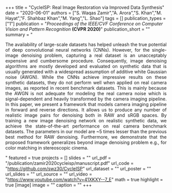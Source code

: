 +++
title = "CycleISP: Real Image Restoration via Improved Data Synthesis"
date = "2020-06-01"
authors = ["S. Waqas Zamir","A. Arora","S. Khan","M. Hayat","F. Shahbaz Khan","M. Yang","L. Shao"]
tags = []
publication_types = ["1"]
publication = "_Proceedings of the IEEE/CVF Conference on Computer Vision and Pattern Recognition_ **(CVPR 2020)**"
publication_short = ""
summary = " <p style='text-align: justify;'> The availability of large-scale datasets has helped unleash the true potential of deep convolutional neural networks (CNNs). However, for the single-image denoising problem, capturing a real dataset is an unacceptably expensive and cumbersome procedure. Consequently, image denoising algorithms are mostly developed and evaluated on synthetic data that is usually generated with a widespread assumption of additive white Gaussian noise (AWGN). While the CNNs achieve impressive results on these synthetic datasets, they do not perform well when applied on real camera images, as reported in recent benchmark datasets. This is mainly because the AWGN is not adequate for modeling the real camera noise which is signal-dependent and heavily transformed by the camera imaging pipeline. In this paper, we present a framework that models camera imaging pipeline in forward and reverse directions. It allows us to produce any number of realistic image pairs for denoising both in RAW and sRGB spaces. By training a new image denoising network on realistic synthetic data, we achieve the state-of-the-art performance on real camera benchmark datasets. The parameters in our model are ~5 times lesser than the previous best method for RAW denoising. Furthermore, we demonstrate that the proposed framework generalizes beyond image denoising problem e.g., for color matching in stereoscopic cinema.</p>"
featured = true
projects = []
slides = ""
url_pdf = "/publication/zamir2020cycleisp/manuscript.pdf"
url_code = "https://github.com/swz30/CycleISP"
url_dataset = ""
url_poster = ""
url_slides = ""
url_source = ""
url_video = "https://www.youtube.com/watch?v=41XKXY--7_E"
math = true
highlight = true
[image]
image = ""
caption = ""
+++

